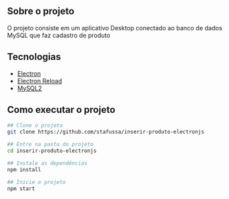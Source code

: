 ## Sobre o projeto

O projeto consiste em um aplicativo Desktop conectado ao banco de dados MySQL que faz cadastro de produto

## Tecnologias

- [Electron](https://www.electronjs.org/pt/)
- [Electron Reload](https://www.npmjs.com/package/electron-reload)
- [MySQL2](https://www.npmjs.com/package/mysql2)

## Como executar o projeto

```bash
## Clone o projeto
git clone https://github.com/stafussa/inserir-produto-electronjs

## Entre na pasta do projeto
cd inserir-produto-electronjs

## Instale as dependências
npm install

## Inicie o projeto
npm start
```
